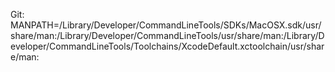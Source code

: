 Git: MANPATH=/Library/Developer/CommandLineTools/SDKs/MacOSX.sdk/usr/share/man:/Library/Developer/CommandLineTools/usr/share/man:/Library/Developer/CommandLineTools/Toolchains/XcodeDefault.xctoolchain/usr/share/man:
